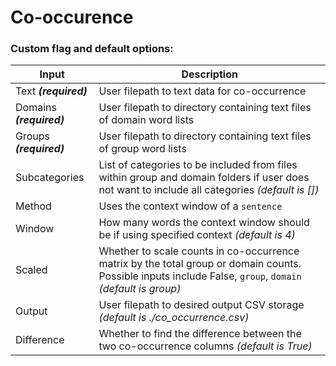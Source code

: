 
# Co-occurence
### Custom flag and default options:


| Input | Description |
| --- | --- |
| Text ***(required)*** | User filepath to text data for co-occurrence|
| Domains ***(required)*** | User filepath to directory containing text files of domain word lists|
| Groups ***(required)*** | User filepath to directory containing text files of group word lists|
| Subcategories | List of categories to be included from files within group and domain folders if user does not want to include all categories *(default is [])*|
| Method | Uses the context window of a `sentence` |
| Window | How many words the context window should be if using specified context *(default is 4)*|
| Scaled | Whether to scale counts in co-occurrence matrix by the total group or domain counts. Possible inputs include False, `group`, `domain` *(default is group)*|
| Output | User filepath to desired output CSV storage *(default is ./co_occurrence.csv)*|
| Difference | Whether to find the difference between the two co-occurrence columns *(default is True)*|
